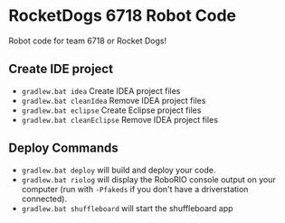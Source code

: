 # RocketDogs 6718 Robot Code
Robot code for team 6718 or Rocket Dogs!

## Create IDE project
- ```gradlew.bat idea``` Create IDEA project files
- ```gradlew.bat cleanIdea``` Remove IDEA project files
- ```gradlew.bat eclipse``` Create Eclipse project files
- ```gradlew.bat cleanEclipse``` Remove IDEA project files

## Deploy Commands
- ```gradlew.bat deploy``` will build and deploy your code.
- ```gradlew.bat riolog``` will display the RoboRIO console output on your computer (run with `-Pfakeds` if you don't have a driverstation connected).
- ```gradlew.bat shuffleboard``` will start the shuffleboard app
